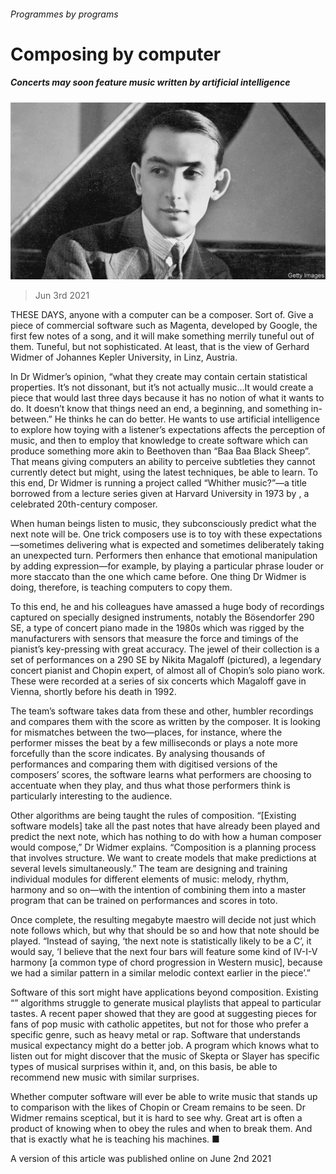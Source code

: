 ###### Programmes by programs

# Composing by computer 

##### Concerts may soon feature music written by artificial intelligence 

![image](images/20210605_stp002.jpg) 

> Jun 3rd 2021 

THESE DAYS, anyone with a computer can be a composer. Sort of. Give a piece of commercial software such as Magenta, developed by Google, the first few notes of a song, and it will make something merrily tuneful out of them. Tuneful, but not sophisticated. At least, that is the view of Gerhard Widmer of Johannes Kepler University, in Linz, Austria.

In Dr Widmer’s opinion, “what they create may contain certain statistical properties. It’s not dissonant, but it’s not actually music...It would create a piece that would last three days because it has no notion of what it wants to do. It doesn’t know that things need an end, a beginning, and something in-between.” He thinks he can do better. He wants to use artificial intelligence to explore how toying with a listener’s expectations affects the perception of music, and then to employ that knowledge to create software which can produce something more akin to Beethoven than “Baa Baa Black Sheep”. That means giving computers an ability to perceive subtleties they cannot currently detect but might, using the latest techniques, be able to learn. To this end, Dr Widmer is running a project called “Whither music?”—a title borrowed from a lecture series given at Harvard University in 1973 by , a celebrated 20th-century composer.


When human beings listen to music, they subconsciously predict what the next note will be. One trick composers use is to toy with these expectations—sometimes delivering what is expected and sometimes deliberately taking an unexpected turn. Performers then enhance that emotional manipulation by adding expression—for example, by playing a particular phrase louder or more staccato than the one which came before. One thing Dr Widmer is doing, therefore, is teaching computers to copy them.

To this end, he and his colleagues have amassed a huge body of recordings captured on specially designed instruments, notably the Bösendorfer 290 SE, a type of concert piano made in the 1980s which was rigged by the manufacturers with sensors that measure the force and timings of the pianist’s key-pressing with great accuracy. The jewel of their collection is a set of performances on a 290 SE by Nikita Magaloff (pictured), a legendary concert pianist and Chopin expert, of almost all of Chopin’s solo piano work. These were recorded at a series of six concerts which Magaloff gave in Vienna, shortly before his death in 1992.

The team’s software takes data from these and other, humbler recordings and compares them with the score as written by the composer. It is looking for mismatches between the two—places, for instance, where the performer misses the beat by a few milliseconds or plays a note more forcefully than the score indicates. By analysing thousands of performances and comparing them with digitised versions of the composers’ scores, the software learns what performers are choosing to accentuate when they play, and thus what those performers think is particularly interesting to the audience.

Other algorithms are being taught the rules of composition. “[Existing software models] take all the past notes that have already been played and predict the next note, which has nothing to do with how a human composer would compose,” Dr Widmer explains. “Composition is a planning process that involves structure. We want to create models that make predictions at several levels simultaneously.” The team are designing and training individual modules for different elements of music: melody, rhythm, harmony and so on—with the intention of combining them into a master program that can be trained on performances and scores in toto.

Once complete, the resulting megabyte maestro will decide not just which note follows which, but why that should be so and how that note should be played. “Instead of saying, ‘the next note is statistically likely to be a C’, it would say, ‘I believe that the next four bars will feature some kind of IV-I-V harmony [a common type of chord progression in Western music], because we had a similar pattern in a similar melodic context earlier in the piece’.”

Software of this sort might have applications beyond composition. Existing “” algorithms struggle to generate musical playlists that appeal to particular tastes. A recent paper showed that they are good at suggesting pieces for fans of pop music with catholic appetites, but not for those who prefer a specific genre, such as heavy metal or rap. Software that understands musical expectancy might do a better job. A program which knows what to listen out for might discover that the music of Skepta or Slayer has specific types of musical surprises within it, and, on this basis, be able to recommend new music with similar surprises.

Whether computer software will ever be able to write music that stands up to comparison with the likes of Chopin or Cream remains to be seen. Dr Widmer remains sceptical, but it is hard to see why. Great art is often a product of knowing when to obey the rules and when to break them. And that is exactly what he is teaching his machines. ■

A version of this article was published online on June 2nd 2021

